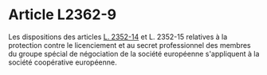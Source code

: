 # Article L2362-9

Les dispositions des articles [L. 2352-14][1] et L. 2352-15 relatives à la protection contre le licenciement et au secret professionnel des membres du groupe spécial de négociation de la société européenne s'appliquent à la société coopérative européenne.

 [1]: /affichCodeArticle.do?cidTexte=LEGITEXT000006072050&idArticle=LEGIARTI000006902229&dateTexte=&categorieLien=cid